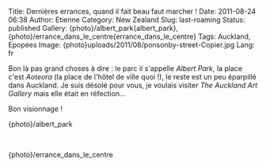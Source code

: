 Title: Dernières errances, quand il fait beau faut marcher !
Date: 2011-08-24 06:38
Author: Etienne
Category: New Zealand
Slug: last-roaming
Status: published
Gallery: {photo}/albert_park{albert_park}, {photo}/errance_dans_le_centre{errance_dans_le_centre}
Tags: Auckland, Epopées
Image: {photo}uploads/2011/08/ponsonby-street-Copier.jpg
Lang: fr

Bon là pas grand choses à dire : le parc il s'appelle *Albert Park*, la
place c'est *Aoteora* (la place de l'hôtel de ville quoi !), le reste
est un peu éparpillé dans Auckland. Je suis désolé pour vous, je voulais
visiter *The Auckland Art Gallery* mais elle était en réfection...

Bon visionnage !

{photo}/albert_park

 

{photo}/errance_dans_le_centre
